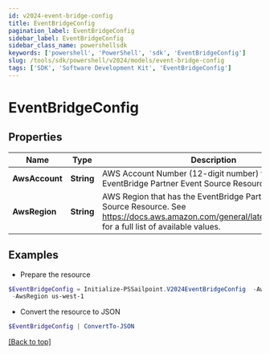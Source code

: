 ```yaml
---
id: v2024-event-bridge-config
title: EventBridgeConfig
pagination_label: EventBridgeConfig
sidebar_label: EventBridgeConfig
sidebar_class_name: powershellsdk
keywords: ['powershell', 'PowerShell', 'sdk', 'EventBridgeConfig'] 
slug: /tools/sdk/powershell/v2024/models/event-bridge-config
tags: ['SDK', 'Software Development Kit', 'EventBridgeConfig']
---
```



# EventBridgeConfig

## Properties

Name | Type | Description | Notes
------------ | ------------- | ------------- | -------------
**AwsAccount** |  **String** | AWS Account Number (12-digit number) that has the EventBridge Partner Event Source Resource. | [required]
**AwsRegion** |  **String** | AWS Region that has the EventBridge Partner Event Source Resource. See https://docs.aws.amazon.com/general/latest/gr/rande.html for a full list of available values. | [required]

## Examples

- Prepare the resource
```powershell
$EventBridgeConfig = Initialize-PSSailpoint.V2024EventBridgeConfig  -AwsAccount 123456789012 `
 -AwsRegion us-west-1
```

- Convert the resource to JSON
```powershell
$EventBridgeConfig | ConvertTo-JSON
```


[[Back to top]](#) 

